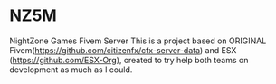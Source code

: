 # NZ5M
NightZone Games Fivem Server
This is a project based on ORIGINAL Fivem(https://github.com/citizenfx/cfx-server-data) and ESX (https://github.com/ESX-Org), created to try help both teams on development as much as I could.
